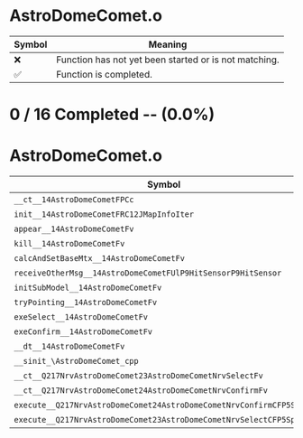 # AstroDomeComet.o
| Symbol | Meaning 
| ------------- | ------------- 
| :x: | Function has not yet been started or is not matching. 
| :white_check_mark: | Function is completed. 


# 0 / 16 Completed -- (0.0%)
# AstroDomeComet.o
| Symbol | Decompiled? |
| ------------- | ------------- |
| `__ct__14AstroDomeCometFPCc` | :x: |
| `init__14AstroDomeCometFRC12JMapInfoIter` | :x: |
| `appear__14AstroDomeCometFv` | :x: |
| `kill__14AstroDomeCometFv` | :x: |
| `calcAndSetBaseMtx__14AstroDomeCometFv` | :x: |
| `receiveOtherMsg__14AstroDomeCometFUlP9HitSensorP9HitSensor` | :x: |
| `initSubModel__14AstroDomeCometFv` | :x: |
| `tryPointing__14AstroDomeCometFv` | :x: |
| `exeSelect__14AstroDomeCometFv` | :x: |
| `exeConfirm__14AstroDomeCometFv` | :x: |
| `__dt__14AstroDomeCometFv` | :x: |
| `__sinit_\AstroDomeComet_cpp` | :x: |
| `__ct__Q217NrvAstroDomeComet23AstroDomeCometNrvSelectFv` | :x: |
| `__ct__Q217NrvAstroDomeComet24AstroDomeCometNrvConfirmFv` | :x: |
| `execute__Q217NrvAstroDomeComet24AstroDomeCometNrvConfirmCFP5Spine` | :x: |
| `execute__Q217NrvAstroDomeComet23AstroDomeCometNrvSelectCFP5Spine` | :x: |

